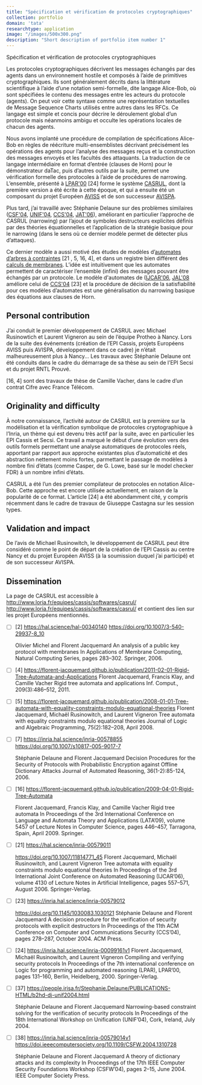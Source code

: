 ```yaml
---
title: "Spécification et vérification de protocoles cryptographiques"
collection: portfolio
domain: 'tata'
researchtype: application
image: "/images/500x300.png"
description: "Short description of portfolio item number 1"
---
```


Spécification et vérification de protocoles cryptographiques



Les protocoles cryptographiques décrivent les messages échangés par des agents dans un environnement hostile et composés à l’aide de primitives cryptographiques. Ils sont généralement décrits dans la littérature scientifique à l’aide d’une notation semi-formelle, dite langage Alice-Bob, où sont spécifiées le contenu des messages entre les acteurs du protocole (agents). On peut voir cette syntaxe comme une représentation textuelles de Message Sequence Charts utilisés entre autres dans les RFCs. Ce langage est simple et concis pour décrire le déroulement global d’un protocole mais néanmoins ambigu et occulte les opérations locales de chacun des agents.

Nous avons implanté une procédure de compilation de spécifications Alice-Bob en règles de réécriture multi-ensemblistes décrivant précisément les opérations des agents pour l’analyse des messages reçus et la construction des messages envoyés et les facultés des attaquants. La traduction de ce langage intermédiaire en format d’entrée (clauses de Horn) pour le démonstrateur daTac, puis d’autres outils par la suite, permet une vérification formelle des protocoles à l’aide de procédures de narrowing. L’ensemble, présenté à  [LPAR'00](https://inria.hal.science/inria-00099161v1) [24] forme le système [CASRUL](https://florent-jacquemard.github.io/software/1999-CASRUL/), dont la première version a été écrite à cette époque, et qui a ensuite été un composant du projet Européen [AVISS](https://memsic.ccsd.cnrs.fr/UNIV-BM-THESE/inria-00100915v1) et de son successeur [AVISPA](https://avispa-project.org).

Plus tard, j’ai travaillé avec Stéphanie Delaune sur des problèmes similaires  ([CSF'04](https://doi.ieeecomputersociety.org/10.1109/CSFW.2004.1310728), [UNIF'04](https://people.irisa.fr/Stephanie.Delaune/PUBLICATIONS-HTML/b2hd-dj-unif2004.html), [CCS'04](https://doi.org/10.1145/1030083.1030121), [JAT'06](https://doi.org/10.1007/s10817-005-9017-7)), améliorant en particulier l’approche de CASRUL (narrowing) par l’ajout de symboles destructeurs explicites définis par des théories équationnelles et l’application de la stratégie basique pour le narrowing (dans le sens où ce dernier modèle permet de détecter plus d’attaques).

Ce dernier modèle a aussi motivé des études de modèles d’[automates d’arbres à contraintes](portfolio/1996-CTATA/) [21 , 5,  16, 4], et dans un registre bien différent des [calculs de membranes](https://doi.org/10.1007/3-540-29937-8_10). L’idée est intuitivement que les automates permettent de caractériser l’ensemble (infini) des messages pouvant être échangés par un protocole. Le modèle d'automates de ([IJCAR'06](https://doi.org/10.1007/11814771_45), [JAL'08](publication/2008-01-01-Tree-automata-with-equality-constraints-modulo-equational-theories) améliore celui de [CCS'04](https://doi.org/10.1145/1030083.1030121) [23] et la procédure de décision de la satisfiabilité pour ces modèles d’automates est une généralisation du narrowing basique des équations aux clauses de Horn.



## Personal contribution

J’ai conduit le premier développement de CASRUL avec Michael Rusinowtich et Laurent Vigneron au sein de
l’équipe Protheo à Nancy. Lors de la suite des événements (création de l’EPI Cassis, projets Européens AVISS puis AVISPA, développement dans ce cadre) je n’était malheureusement plus à Nancy... Les travaux avec Stéphanie Delaune ont été conduits dans le cadre du démarrage de sa thèse au sein de l’EPI Secsi et du projet RNTL Prouvé.

[16, 4] sont des travaux de thèse de Camille Vacher, dans le cadre d’un contrat Cifre avec France Télécom.



## Originality and difficulty
À notre connaissance, l’activité autour de CASRUL est la première sur la modélisation et la vérification symbolique de protocoles cryptographique à l’Inria, un thème qui est devenu très actif par la suite, avec en particulier les EPI Cassis et Secsi. Ce travail a marqué le début d’une évolution vers des outils formels permettant une analyse automatiques de protocoles réels, apportant par rapport aux approche existantes plus d’automaticité et des abstraction nettement moins fortes, parmettant le passage de modèles à nombre fini d’états (comme Casper, de G. Lowe, basé sur le model checker FDR) à un nombre infini d’états.

CASRUL a été l’un des premier compilateur de protocoles en notation Alice-Bob. Cette approche est encore
utilisée actuellement, en raison de la popularité de ce format. L’article [24] a été abondamment cité, y compris récemment dans le cadre de travaux de Giuseppe Castagna sur les session types.



##  Validation and impact
De l’avis de Michael Rusinowitch, le développement de CASRUL peut être considéré comme le point de départ de la création de l’EPI Cassis au centre Nancy et du projet Européen AVISS (à la soumission duquel j’ai participé) et de son successeur AVISPA.



## Dissemination
La page de CASRUL est accessible à http://www.loria.fr/equipes/cassis/softwares/casrul/ http://www.loria.fr/equipes/cassis/softwares/casrul/ et contient des lien sur les projet Européens mentionnés.





- [ ] [2] https://hal.science/hal-00340140
  https://doi.org/10.1007/3-540-29937-8_10

  Olivier Michel and Florent Jacquemard 
  An analysis of a public key protocol with membranes 
  In Applications of Membrane Computing, Natural Computing Series, pages 283–302. Springer, 2006.

- [ ] [4] https://florent-jacquemard.github.io/publication/2011-02-01-Rigid-Tree-Automata-and-Applications
  Florent Jacquemard, Francis Klay, and Camille Vacher 
  Rigid tree automata and applications 
  Inf. Comput., 209(3):486–512, 2011.

- [ ] [5] https://florent-jacquemard.github.io/publication/2008-01-01-Tree-automata-with-equality-constraints-modulo-equational-theories
  Florent Jacquemard, Michaël Rusinowitch, and Laurent Vigneron 
  Tree automata with equality constraints modulo equational theories 
  Journal of Logic and Algebraic Programming, 75(2):182–208, April 2008.

- [ ] [7] https://inria.hal.science/inria-00578855
  https://doi.org/10.1007/s10817-005-9017-7

  Stéphanie Delaune and Florent Jacquemard 
  Decision Procedures for the Security of Protocols with Probabilistic Encryption against Offline Dictionary Attacks 
  Journal of Automated Reasoning, 36(1-2):85-124, 2006.

- [ ] [16] https://florent-jacquemard.github.io/publication/2009-04-01-Rigid-Tree-Automata

  Florent Jacquemard, Francis Klay, and Camille Vacher 
  Rigid tree automata 
  In Proceedings of the 3rd International Conference on Language and Automata Theory and Applications (LATA’09), volume 5457 of Lecture Notes in Computer Science, pages 446–457, Tarragona, Spain, April 2009. Springer.

- [ ] [21] https://hal.science/inria-00579011

  https://doi.org/10.1007/11814771_45
  Florent Jacquemard, Michaël Rusinowitch, and Laurent Vigneron 
  Tree automata with equality constraints modulo equational theories 
  In Proceedings of the 3rd International Joint Conference on Automated Reasoning (IJCAR’06), volume 4130 of Lecture Notes in Artificial Intelligence, pages 557–571, August 2006. Springer-Verlag.

- [ ] [23] https://inria.hal.science/inria-00579012

  https://doi.org/10.1145/1030083.1030121
  Stéphanie Delaune and Florent Jacquemard
  A decision procedure for the verification of security protocols with explicit destructors 
  In Proceedings of the 11th ACM Conference on Computer and Communications Security (CCS’04), pages 278–287, October 2004. ACM Press.

- [ ] [24] https://inria.hal.science/inria-00099161v1
  Florent Jacquemard, Michaël Rusinowitch, and Laurent Vigneron 
  Compiling and verifying security protocols
  In Proceedings of the 7th international conference on Logic for programming and automated reasoning (LPAR), LPAR’00, pages 131–160, Berlin, Heidelberg, 2000. Springer-Verlag.

- [ ] [37] https://people.irisa.fr/Stephanie.Delaune/PUBLICATIONS-HTML/b2hd-dj-unif2004.html

  Stéphanie Delaune and Florent Jacquemard 
  Narrowing-based constraint solving for the verification of security protocols 
  In Proceedings of the 18th International Workshop on Unification (UNIF’04), Cork, Ireland, July 2004.

- [ ] [38] https://inria.hal.science/inria-00579014v1
  https://doi.ieeecomputersociety.org/10.1109/CSFW.2004.1310728

  Stéphanie Delaune and Florent Jacquemard
  A theory of dictionary attacks and its complexity 
  In Proceedings of the 17th IEEE Computer Security Foundations Workshop (CSFW’04), pages 2–15, June 2004. IEEE Computer Society Press.

